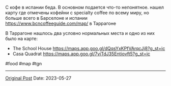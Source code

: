 С кофе в испании беда. В основном подается что-то непонятное. нашел карту где отмечены кофейни с specialty coffee по всему миру, но больше всего в Барселоне и испании
https://www.bcncoffeeguide.com/map/ в Таррагоне

В Таррагоне нашлось два условно нормальных места и одно из них было на карте:
- The School House https://maps.app.goo.gl/dQqsYxKPfVArqcJj8?g_st=ic 
- Casa Quadrat https://maps.app.goo.gl/7viTdJ35Entiovft5?g_st=ic

#food #map #tgn

---
[Original Post](https://t.me/lev2tarragona/1260)
Date: 2023-05-27
